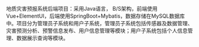 地质灾害预报系统后端项目：采用Java语言， B/S架构，前端使用Vue+ElementUI，后端使用SpringBoot+Mybatis，数据存储在MySQL数据库中。项目分为管理员子系统和用户子系统，管理员子系统包括传感器及数据管理、灾害预测分析、预警信息发布、用户信息管理等模块；用户子系统包括个人信息管理、数据展示查询等模块。
